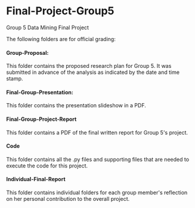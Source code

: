 # Final-Project-Group5
Group 5 Data Mining Final Project

The following folders are for official grading:

#### Group-Proposal: 

This folder contains the proposed research plan for Group 5. It was submitted in advance of the analysis as indicated by the date and time stamp.

#### Final-Group-Presentation: 

This folder contains the presentation slideshow in a PDF.

#### Final-Group-Project-Report 

This folder contains a PDF of the final written report for Group 5's project. 

#### Code 

This folder contains all the .py files and supporting files that are needed to execute the code for this project.

#### Individual-Final-Report 

This folder contains individual folders for each group member's reflection on her personal contribution to the overall project.  
